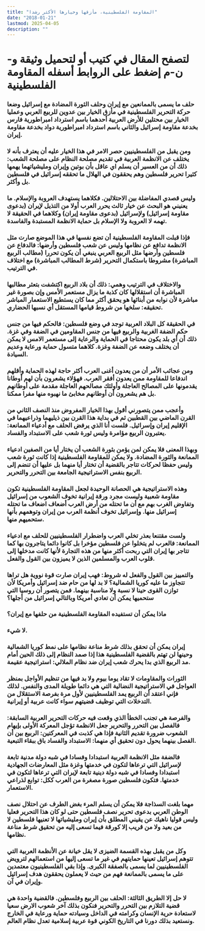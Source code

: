 ```yaml
---
title: "المقاومة الفلسطينية، مأزقها وخيارها الأكثر رشدا"
date: "2018-01-21"
lastmod: 2025-04-05
description: ""
---
```

# **لتصفح المقال في كتيب أو لتحميل وثيقة و-ن-م إضغط على الروابط أسفله** **المقاومة الفلسطينية**

### حلف ما يسمى بالممانعين مع إيران وحلف الثورة المضادة مع إسرائيل وضعا حركة التحرير الفلسطينية في مأزق الخيار بين عدوين للربيع العربي وعمليا الخيار بين محتلين للأرض العربية أحدهما باسم استرداد امبراطورية فارس بخدعة مقاومة إسرائيل والثاني باسم استرداد امبراطورية دواد بخدعة مقاومة إيران.

### ومن يقبل من الفلسطينيين حصر الامر في هذا الخيار عليه أن يعترف بأنه لا يختلف عن الانظمة العربية في تقديم مصلحة النظام على مصلحة الشعب: ذلك أن من العسير أن يسلم اي عاقل بأن بوتين وإيران ومليشياتهما يهمها كثيرا تحرير فلسطين وهم يحققون في الهلال ما تحققه إسرائيل في فلسطين بل وأكثر.

### وليس قصدي المفاضلة بين الاحتلالين. فكلاهما يستهدف العروبة والإسلام. ما يعنيني هو البحث عن خيار ثالث يحرر العرب أولا من التذيل لإيران (بدعوى مقاومة إسرائيل) ولإسرائيل (بدعوى مقاومة إيران) وكلاهما في الحقيقة لا تهمه لا العروبة ولا الإسلام بل حماية الانظمة المستبدة والفاسدة.

### فإذا قبلت المقاومة الفلسطينية أن تضع نفسها في هذا الموضع صارت مثل الانظمة تدافع عن نظامها وليس عن شعب فلسطين وأرضها: فالدفاع عن فلسطين وأرضها مثل الربيع العربي ينبغي أن يكون تحررا (مطالب الربيع المباشرة) مشروطا باستكمال التحرير (شرط المطالب المباشرة) مع اختلاف في الترتيب.

### والاختلاف في الترتيب وهمي: ذلك أن بلاد الربيع اكتشفت بتعثر مطالبها المباشرة أن استقلالها كان كذبة ما يزال مستعمر الأمس وإن بصورة غير مباشرة لأن نوابه من أبنائها هو يحقق أكثر مما كان يستطيع الاستعمار المباشر تحقيقه: سلخها من شروط قيامها المستقل أي نسبها الحضاري.

### في الحقيقة كل البلاد العربية توجد في وضع فلسطين: فالحكم فيها من جنس حكم الضفة الغربية والربيع فيها من جنس المقاومين في الضفة وفي غزة. ذلك أن أي بلد يكون محتاجا في الحماية والرعاية إلى مستعمر الامس لا يمكن أن يختلف وضعه عن الضفة وغزة. كلاهما متسول حماية ورعاية وعديم السيادة.

### ومن عجائب الأمر أن من يعدون أغنى العرب أكثر حاجة لهذه الحماية وأقلهم اندفاعا للمقاومة ممن يعدون أفقر العرب. فهؤلاء يشعرون بأن لهم أوطانا يقدمونها على المصالح العاجلة وأولئك مصالحهم العاجلة مقدمة على أوطانهم بل هم يشعرون أن أوطانهم مخابئ ما نهبوه منها مفرا ممكنا.

### وأعجب ممن يتصورني أقول بهذا الخيار المفروض منذ النصف الثاني من القرن الماضي بين القطبين ثم في بداية هذا القرن بين ذيليهما وذراعيهما في الإقليم إيران وإسرائيل. فلست أنا الذي يرفض الحلف مع أدعياء الممانعة: يعتبرون الربيع مؤامرة وليس ثورة شعب على الاستبداد والفساد.

### وبهذا المعنى فلا يمكن لمن يؤمن بثورة الشعب أن يختار أيا من الصفين ادعياء الممانعة والثورة المضادة. ولا يمكن للمقاومة الفلسطينية إذا كانت ثورة شعب وليس حفظا لحركات تتاجر بالقضية أن تختار أيا منهما بل عليها أن تنضم إلى الربيع بنفس الاستراتيجية الجامعة بين التحرر والتحرير.

### وهذه الاستراتيجية هي الحصانة الوحيدة لجعل المقاومة الفلسطينية تكون مقاومة شعبية وليست مجرد ورقة إيرانية تخوف الشعوب من إسرائيل وتفاوض الغرب بهم مع أن ما تحتله من أرض العرب أضعاف اضعاف ما تحتله إسرائيل منها. وإسرائيل تخوف أنظمة العرب من إيران وتوهمهم بأنها ستحميهم منها.

### ولست مقتنعا بعذر تخلي العرب واضطرار الفلسطينيين للحلف مع ادعياء الممانعة: فالعرب لم يتخلوا عن فلسطين مؤخرا بل كانوا دائما يتاجرون بها كما تتاجر بها إيران التي ربحت أكثر منها من هذه التجارة لأنها كانت مدخلها إلى قلوب العرب والمسلمين الذين لا يميزون بين القول والفعل.

### والتمييز بين القول والفعل له شروط: فهب إيران صارت قوة نووية هل تراها تتجاوز ما عليه كوريا الشمالية؟ لا بد لها من حام ضد إسرائيل وأمريكا لأن توازن القوى حينا لا نسبة ولا مناسبة بينهما. فمن يتصور أن روسيا التي ستحميها يمكن أن تعادي أمريكا وبالتالي إسرائيل من أجلها؟

### ماذا يمكن أن تستفيده المقاومة الفلسطينية من حلفها مع إيران؟

### لا شيء.

### إيران يمكن أن تحقق بذلك شرط مناعة نظامها على نمط كوريا الشمالية وحينها لن تهتم بالقضية الفلسطينية هذا إذا صمد النظام إلى ذلك الحين أمام مد الربيع الذي بدا يحرك شعب إيران ضد نظام الملالي: استراتيجية عقيمة.

### الثورات والمقاومات لا تقاد يوما بيوم ولا بد فيها من تنظيم الأواجل بمنظر العواجل في الاستراتيجية النضالية التي هي دائما طويلة المدى والنفس. لذلك فإني اعتقد أن الربيع يمد الفلسطينيين لأول مرة بفرصة الاستقلال من التدخلات التي توظيف قضيتهم سواء كانت عربية أو إيرانية.

### والفرصة هي تجنب الخطأ الذي وقعت فيه حركات التحرير العربية السابقة: فالفصل بين التحرر والتحرير جعل الانظمة تؤجل المعركة الأولى بإيهام الشعوب ضرورة تقديم الثانية فإذا هي كذبت في المعركتين: الربيع بين أن الفصل بينهما يحول دون تحقيق أي منهما: الاستبداد والفساد باق ببقاء التبعية.

### فالضفة مثل الانظمة العربية استبدادا وفسادا في شبه دولة مدنية تابعة لإسرائيل التي ترعاها لتكون في خدمتها وغزة مثل المعارضات الجهادية استبدادا وفسادا في شبه دولة دينية تابعة لإيران التي ترعاها لتكون في خدمتها. فتكون فلسطين صورة مصغرة من العرب ككل: توابع لذراعي الاستعمار.

### مهما بلغت السذاجة فلا يمكن أن يسلم المرء بغض الطرف عن احتلال نصف الوطن العربي بدعوى تحرير نصف فلسطين حتى لو كان هذا التحرير فعليا وليس قوليا ناهيك عن يقيني المطلق بأن إيران ومليشياتها لا تعنيها فلسطين لا من بعيد ولا من قريب إلا كورقة فيما تسعى إليه من تحقيق شرط مناعة نظامها.

### وكل من يقبل بهذه القسمة الضيزى لا يقل خيانة عن الأنظمة العربية التي تتوهم إسرائيل تعينها حمايتهم في غير ما تسعى إليها من استعمالهم لترويض الفلسطينيين لما يسمى بالصفقة الكبرى. وإذا بقي الفلسطينيون معتمدين على ما يسمى بالممانعة فهم من حيث لا يعملون يحققون هدف إسرائيل وإيران في آن.

### لا حل إلا الطريق الثالثة: الحلف بين الربيع وفلسطين. فالقضية واحدة هي قضية التلازم بين التحرر والتحرير فنكون بذلك آخر شعوب الارض سعيا لاستعادة حرية الإنسان وكرامته في الداخل وسيادته حماية ورعاية في الخارج ونستعيد بذلك دورنا في التاريخ الكوني قوة عربية إسلامية تعدل نظام العالم.

###
